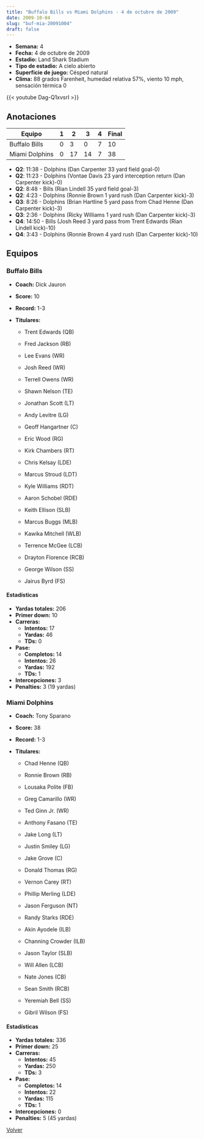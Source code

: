 ```yaml
---
title: "Buffalo Bills vs Miami Dolphins - 4 de octubre de 2009"
date: 2009-10-04
slug: "buf-mia-20091004"
draft: false
---
```


- **Semana:** 4
- **Fecha:** 4 de octubre de 2009
- **Estadio:** Land Shark Stadium
- **Tipo de estadio:** A cielo abierto
- **Superficie de juego:** Césped natural
- **Clima:** 88 grados Farenheit, humedad relativa 57%, viento 10 mph, sensación térmica 0


{{< youtube Dag-Q1xvsrI >}}


## Anotaciones
| Equipo | 1 | 2 | 3 | 4 | Final |
|--------|---|---|---|---|-------|
| Buffalo Bills  | 0 | 3 | 0 | 7  | 10 |
| Miami Dolphins  | 0 | 17 | 14 | 7  | 38 |
- **Q2**: 11:38 - Dolphins (Dan Carpenter 33 yard field goal-0)
- **Q2**: 11:23 - Dolphins (Vontae Davis 23 yard interception return (Dan Carpenter kick)-0)
- **Q2**: 8:48 - Bills (Rian Lindell 35 yard field goal-3)
- **Q2**: 4:23 - Dolphins (Ronnie Brown 1 yard rush (Dan Carpenter kick)-3)
- **Q3**: 8:26 - Dolphins (Brian Hartline 5 yard pass from Chad Henne (Dan Carpenter kick)-3)
- **Q3**: 2:36 - Dolphins (Ricky Williams 1 yard rush (Dan Carpenter kick)-3)
- **Q4**: 14:50 - Bills (Josh Reed 3 yard pass from Trent Edwards (Rian Lindell kick)-10)
- **Q4**: 3:43 - Dolphins (Ronnie Brown 4 yard rush (Dan Carpenter kick)-10)


## Equipos


### Buffalo Bills
* **Coach:** Dick Jauron
* **Score:** 10
* **Record:** 1-3
* **Titulares:** 

  * Trent Edwards (QB) 

  * Fred Jackson (RB) 

  * Lee Evans (WR) 

  * Josh Reed (WR) 

  * Terrell Owens (WR) 

  * Shawn Nelson (TE) 

  * Jonathan Scott (LT) 

  * Andy Levitre (LG) 

  * Geoff Hangartner (C) 

  * Eric Wood (RG) 

  * Kirk Chambers (RT) 

  * Chris Kelsay (LDE) 

  * Marcus Stroud (LDT) 

  * Kyle Williams (RDT) 

  * Aaron Schobel (RDE) 

  * Keith Ellison (SLB) 

  * Marcus Buggs (MLB) 

  * Kawika Mitchell (WLB) 

  * Terrence McGee (LCB) 

  * Drayton Florence (RCB) 

  * George Wilson (SS) 

  * Jairus Byrd (FS) 

#### Estadísticas
* **Yardas totales:** 206
* **Primer down:** 10
* **Carreras:**
  * **Intentos:** 17
  * **Yardas:** 46
  * **TDs:** 0
* **Pase:**
  * **Completos:** 14
  * **Intentos:** 26
  * **Yardas:** 192
  * **TDs:** 1
* **Intercepciones:** 3
* **Penalties:** 3 (19 yardas)

### Miami Dolphins
* **Coach:** Tony Sparano
* **Score:** 38
* **Record:** 1-3
* **Titulares:** 

  * Chad Henne (QB) 

  * Ronnie Brown (RB) 

  * Lousaka Polite (FB) 

  * Greg Camarillo (WR) 

  * Ted Ginn Jr. (WR) 

  * Anthony Fasano (TE) 

  * Jake Long (LT) 

  * Justin Smiley (LG) 

  * Jake Grove (C) 

  * Donald Thomas (RG) 

  * Vernon Carey (RT) 

  * Phillip Merling (LDE) 

  * Jason Ferguson (NT) 

  * Randy Starks (RDE) 

  * Akin Ayodele (ILB) 

  * Channing Crowder (ILB) 

  * Jason Taylor (SLB) 

  * Will Allen (LCB) 

  * Nate Jones (CB) 

  * Sean Smith (RCB) 

  * Yeremiah Bell (SS) 

  * Gibril Wilson (FS) 

#### Estadísticas
* **Yardas totales:** 336
* **Primer down:** 25
* **Carreras:**
  * **Intentos:** 45
  * **Yardas:** 250
  * **TDs:** 3
* **Pase:**
  * **Completos:** 14
  * **Intentos:** 22
  * **Yardas:** 115
  * **TDs:** 1
* **Intercepciones:** 0
* **Penalties:** 5 (45 yardas)


[Volver](/historia/2009)
